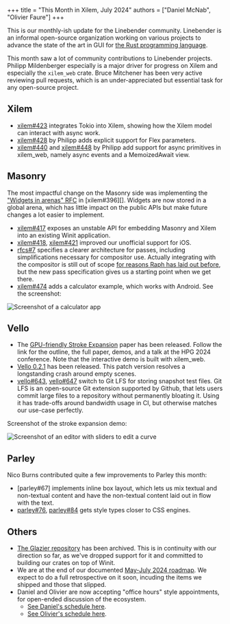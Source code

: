 +++
title = "This Month in Xilem, July 2024"
authors = ["Daniel McNab", "Olivier Faure"]
+++

This is our monthly-ish update for the Linebender community.
Linebender is an informal open-source organization working on various projects to advance the state of the art in GUI for [the Rust programming language](https://rust-lang.org).

This month saw a lot of community contributions to Linebender projects.
Philipp Mildenberger especially is a major driver for progress on Xilem and especially the `xilem_web` crate.
Bruce Mitchener has been very active reviewing pull requests, which is an under-appreciated but essential task for any open-source project.

## Xilem

- [xilem#423][] integrates Tokio into Xilem, showing how the Xilem model can interact with async work.
- [xilem#428][] by Philipp adds explicit support for Flex parameters.
- [xilem#440][] and [xilem#448] by Philipp add support for async primitives in xilem_web, namely async events and a MemoizedAwait view.

## Masonry

The most impactful change on the Masonry side was implementing the ["Widgets in arenas" RFC](https://github.com/linebender/rfcs/blob/main/rfcs/0006-widgets-in-arenas.md) in [xilem#396][].
Widgets are now stored in a global arena, which has little impact on the public APIs but make future changes a lot easier to implement.

- [xilem#417][] exposes an unstable API for embedding Masonry and Xilem into an existing Winit application.
- [xilem#418][], [xilem#421][] improved our unofficial support for iOS.
- [rfcs#7][] specifies a clearer architecture for passes, including simplifications necessary for compositor use.
  Actually integrating with the compositor is still out of scope [for reasons Raph has laid out before](https://raphlinus.github.io/ui/graphics/2020/09/13/compositor-is-evil.html), but the new pass specification gives us a starting point when we get there.
- [xilem#474](https://github.com/linebender/xilem/pull/474) adds a calculator example, which works with Android.
See the screenshot:

![Screenshot of a calculator app](/calculator_example.png)

## Vello

- The [GPU-friendly Stroke Expansion](https://linebender.org/gpu-stroke-expansion-paper/) paper has been released. 
  Follow the link for the outline, the full paper, demos, and a talk at the HPG 2024 conference.
  Note that the interactive demo is built with xilem_web.
- [Vello 0.2.1](https://github.com/linebender/vello/releases/tag/v0.2.1) has been released.
  This patch version resolves a longstanding crash around empty scenes.
- [vello#643][], [vello#647][] switch to Git LFS for storing snapshot test files.
  Git LFS is an open-source Git extension supported by Github, that lets users commit large files to a repository without permanently bloating it.
  Using it has trade-offs around bandwidth usage in CI, but otherwise matches our use-case perfectly.

Screenshot of the stroke expansion demo:

![Screenshot of an editor with sliders to edit a curve](/stroke_expansion_demo.png)

## Parley

Nico Burns contributed quite a few improvements to Parley this month:

- [parley#67] implements inline box layout, which lets us mix textual and non-textual content and have the non-textual content laid out in flow with the text.
- [parley#76], [parley#84] gets style types closer to CSS engines.

## Others

- [The Glazier repository](https://github.com/linebender/glazier/) has been archived.
  This is in continuity with our direction so far, as we've dropped support for it and committed to building our crates on top of Winit.
- We are at the end of our documented [May-July 2024 roadmap](@/blog/2024-06-17-roadmap-may-2024.md).
  We expect to do a full retrospective on it soon, incuding the items we shipped and those that slipped.
- Daniel and Olivier are now accepting "office hours" style appointments, for open-ended discussion of the ecosystem.
  - [See Daniel's schedule here](https://calendar.google.com/calendar/u/0/appointments/schedules/AcZssZ32eQYJ9DtZ_wJaYNtT36YioETiloZDIdImFpBFRo5-XsqGzpikgkg47LPsiHhpiwiQ1orOwwW2).
  - [See Olivier's schedule here](https://calendar.google.com/calendar/u/0/appointments/schedules/AcZssZ2t767ZRETD_TkRI_VxK2ZTG0VrO9OZ4l7HvTxefhtJcg85iK0ZN7zWNnAEZtH0Dn7C1GKxrmYM).

[xilem#241]: https://github.com/linebender/xilem/pull/241
[xilem#417]: https://github.com/linebender/xilem/pull/417
[xilem#418]: https://github.com/linebender/xilem/pull/418
[xilem#421]: https://github.com/linebender/xilem/pull/421
[xilem#423]: https://github.com/linebender/xilem/pull/423
[xilem#428]: https://github.com/linebender/xilem/pull/428
[xilem#440]: https://github.com/linebender/xilem/pull/440
[xilem#448]: https://github.com/linebender/xilem/pull/448
[rfcs#7]: https://github.com/linebender/rfcs/pull/7
[vello#643]: https://github.com/linebender/vello/pull/643
[vello#647]: https://github.com/linebender/vello/pull/647
[parley#76]: https://github.com/linebender/parley/pull/76
[parley#84]: https://github.com/linebender/parley/pull/84
